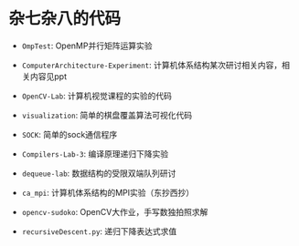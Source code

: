 # 杂七杂八的代码

* `OmpTest`: OpenMP并行矩阵运算实验

* `ComputerArchitecture-Experiment`: 计算机体系结构某次研讨相关内容，相关内容见ppt

* `OpenCV-Lab`: 计算机视觉课程的实验的代码

* `visualization`: 简单的棋盘覆盖算法可视化代码

* `SOCK`: 简单的sock通信程序

* `Compilers-Lab-3`: 编译原理递归下降实验

* `dequeue-lab`: 数据结构的受限双端队列研讨

* `ca_mpi`: 计算机体系结构的MPI实验（东抄西抄）

* `opencv-sudoko`: OpenCV大作业，手写数独拍照求解

* `recursiveDescent.py`: 递归下降表达式求值